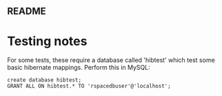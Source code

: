 ## README

# Testing notes

For some tests, these require a database  called 'hibtest' which test some basic hibernate mappings.
Perform this in MySQL:

    create database hibtest;
    GRANT ALL ON hibtest.* TO 'rspacedbuser'@'localhost';
    
    